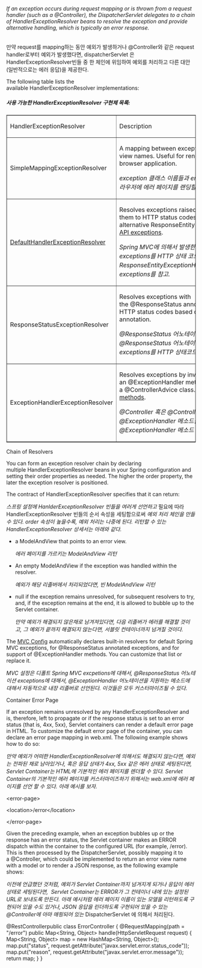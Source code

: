###### If an exception occurs during request mapping or is thrown from a request handler (such as a @Controller), the DispatcherServlet delegates to a chain of HandlerExceptionResolver beans to resolve the exception and provide alternative handling, which is typically an error response.
만약 request를 mapping하는 동안 예외가 발생하거나 @Controller와 같은 request handler로부터 예외가 발생했다면, dispatcherServlet 은 HandlerExceptionResolver빈들 중 한 체인에 위임하여 예외를 처리하고 다른 대안(일반적으로는 에러 응답)을 제공한다.

The following table lists the available HandlerExceptionResolver implementations:
##### 사용 가능한 HandlerExceptionResolver 구현체 목록:

<table style="border-collapse: collapse; width: 100%;" border="1"><tbody><tr><td><p><span>HandlerExceptionResolver</span></p></td><td><p>Description</p></td></tr><tr><td><p><span>SimpleMappingExceptionResolver</span></p></td><td><p><span>A mapping between exception class names and error view names. Useful for rendering error pages in a browser application.</span></p><p><i>exception 클래스 이름들과 error view 이름들을 매핑함. 브라우저에 에러 페이지를 랜딩할때 유용함.</i></p></td></tr><tr><td><p><a href="https://docs.spring.io/spring-framework/docs/5.2.0.RELEASE/javadoc-api/org/springframework/web/servlet/mvc/support/DefaultHandlerExceptionResolver.html">DefaultHandlerExceptionResolver</a></p></td><td><p><span>Resolves exceptions raised by Spring MVC and maps them to HTTP status codes. See also alternative&nbsp;</span><span>ResponseEntityExceptionHandler</span><span>&nbsp;and&nbsp;</span><a href="https://docs.spring.io/spring/docs/current/spring-framework-reference/web.html#mvc-ann-rest-exceptions">REST API exceptions</a><span>.</span></p><p><span><i>Spring MVC에 의해서 발생한 exceptions를 처리하고 exceptions를 HTTP 상태 코드로 매핑함. 또한 대체제인 ResponseEntityExceptionHanler와 REST API exceptions를 참고.</i><br></span></p></td></tr><tr><td><p><span>ResponseStatusExceptionResolver</span></p></td><td><p><span>Resolves exceptions with the&nbsp;</span><span>@ResponseStatus</span><span>&nbsp;annotation and maps them to HTTP status codes based on the value in the annotation.</span></p><p><span><i>@ResponseStatus 어노테이션으로 exceptions를 처리하고 @ResponseStatus 어노테이션에 있는 값을 토대로 exceptions를 HTTP 상태코드를 매핑함.</i><br></span></p></td></tr><tr><td><p><span>ExceptionHandlerExceptionResolver</span></p></td><td><p><span>Resolves exceptions by invoking an&nbsp;</span><span>@ExceptionHandler</span><span>&nbsp;method in a&nbsp;</span><span>@Controller</span><span>&nbsp;or a&nbsp;</span><span>@ControllerAdvice</span><span>&nbsp;class. See&nbsp;</span><a href="https://docs.spring.io/spring/docs/current/spring-framework-reference/web.html#mvc-ann-exceptionhandler">@ExceptionHandler methods</a><span>.</span></p><p><span><i>@Controller 혹은 @ControllerAdvice 클래스에 있는 @ExceptionHandler 메소드를 실행함으로써 예외를 처리함. @ExceptionHandler 메소드 참고.</i><br></span></p></td></tr></tbody></table>

Chain of Resolvers

You can form an exception resolver chain by declaring multiple HandlerExceptionResolver beans in your Spring configuration and setting their order properties as needed. The higher the order property, the later the exception resolver is positioned.

The contract of HandlerExceptionResolver specifies that it can return:

_스프링 설정에 HanlderExceptionResolver 빈들을 여러게 선언하고_ 필요에 따라 HandlerExceptionResolver 빈들의 순서 속성을 세팅함으로써 _예외 처리 체인을 만들 수 있다. order 속성이 높을수록, 예외 처리는 나중에 된다. 리턴할 수 있는 HandlerExceptionResolver 상세서는 아래와 같다._

-   a ModelAndView that points to an error view.
    
    _에러 페이지를 가르키는 ModelAndView 리턴_
    
-   An empty ModelAndView if the exception was handled within the resolver.
    
    _예외가 해당 리졸버에서 처리되었다면, 빈 ModelAndView 리턴_
    
-   null if the exception remains unresolved, for subsequent resolvers to try, and, if the exception remains at the end, it is allowed to bubble up to the Servlet container.
    
    _만약 예외가 해결되지 않은채로 남겨져있다면, 다음 리졸버가 에러를 해결할 것이고, 그 예외가 끝까지 해결되지 않는다면, 서블릿 컨테이너까지 넘겨질 것이다._
    

The [MVC Config](https://docs.spring.io/spring/docs/current/spring-framework-reference/web.html#mvc-config) automatically declares built-in resolvers for default Spring MVC exceptions, for @ResponseStatus annotated exceptions, and for support of @ExceptionHandler methods. You can customize that list or replace it.

_MVC 설정은 디폴트 Spring MVC excpetions에 대해서, @ResponseStatus 어노테이션 exceptions에 대해서, @ExceptionHandler 어노테이션을 지원하는 메소드에 대해서 자동적으로 내장 리졸버로 선언된다. 이것들은 모두 커스터마이즈될 수 있다._  

Container Error Page

If an exception remains unresolved by any HandlerExceptionResolver and is, therefore, left to propagate or if the response status is set to an error status (that is, 4xx, 5xx), Servlet containers can render a default error page in HTML. To customize the default error page of the container, you can declare an error page mapping in web.xml. The following example shows how to do so:

_만약 예외가 어떠한 HandlerExceptionResolver에 의해서도 해결되지 않는다면, 예외는 전파된 채로 남아있거나, 혹은 응답 상태가 4xx, 5xx 같은 에러 상태로 세팅된다면, Servlet Container는 HTML에 기본적인 에러 페이지를 렌더할 수 있다. Servlet Container의 기본적인 에러 페이지를 커스터마이즈하기 위해서는 web.xml에 에러 페이지를 선언 할 수 있다. 아래 예시를 보자._  

<error-page\>

 <location\>/error</location\>

</error-page\>

Given the preceding example, when an exception bubbles up or the response has an error status, the Servlet container makes an ERROR dispatch within the container to the configured URL (for example, /error). This is then processed by the DispatcherServlet, possibly mapping it to a @Controller, which could be implemented to return an error view name with a model or to render a JSON response, as the following example shows:

_이전에 언급했던 것처럼, 예외가 Servlet Container까지 넘겨지게 되거나 응답이 에러 상태로 세팅된다면,  Servlet Container는 ERROR가 그 컨테이너 내에 있는 설정된 URL로 보내도록 만든다. 아래 예시처럼 에러 페이지 이름이 있는 모델을 리턴하도록 구현되어 있을 수도 있거나, JSON 응답을 린더하도록 구현되어 있을 수 있는 @Controller에 아마 매핑되어 있는_ DispatcherServlet 에 의해서 처리된다.

@RestControllerpublic class ErrorController { @RequestMapping(path = "/error") public Map<String, Object> handle(HttpServletRequest request) { Map<String, Object> map = new HashMap<String, Object>(); map.put("status", request.getAttribute("javax.servlet.error.status\_code")); map.put("reason", request.getAttribute("javax.servlet.error.message")); return map; } }
